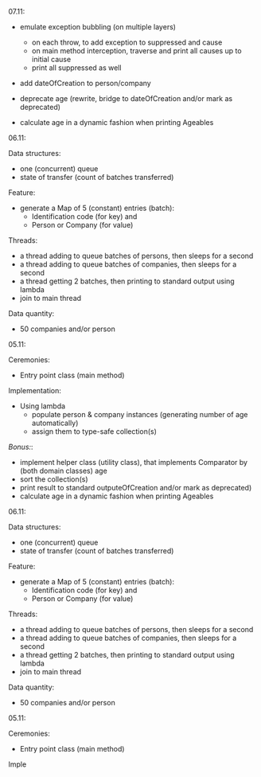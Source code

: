 07.11:

* emulate exception bubbling (on multiple layers)
    * on each throw, to add exception to suppressed and cause
    * on main method interception, traverse and print all causes up to initial cause   
    * print all suppressed as well
    
* add dateOfCreation to person/company
* deprecate age (rewrite, bridge to dateOfCreation and/or mark as deprecated)
* calculate age in a dynamic fashion when printing Ageables

06.11:

Data structures:
* one (concurrent) queue
* state of transfer (count of batches transferred)

Feature:
* generate a Map of 5 (constant) entries (batch):
    * Identification code (for key) and
    * Person or Company (for value) 

Threads:
* a thread adding to queue batches of persons, then sleeps for a second
* a thread adding to queue batches of companies, then sleeps for a second
* a thread getting 2 batches, then printing to standard output using lambda
* join to main thread

Data quantity:
* 50 companies and/or person

05.11:

Ceremonies:
* Entry point class (main method)

Implementation:
* Using lambda
    * populate person & company instances (generating number of age automatically)
    * assign them to type-safe collection(s)

<i>Bonus:</i>:
* implement helper class (utility class), that implements Comparator by (both domain classes) age
* sort the collection(s)
* print result to standard outputeOfCreation and/or mark as deprecated)
* calculate age in a dynamic fashion when printing Ageables

06.11:

Data structures:
* one (concurrent) queue
* state of transfer (count of batches transferred)

Feature:
* generate a Map of 5 (constant) entries (batch):
    * Identification code (for key) and
    * Person or Company (for value) 

Threads:
* a thread adding to queue batches of persons, then sleeps for a second
* a thread adding to queue batches of companies, then sleeps for a second
* a thread getting 2 batches, then printing to standard output using lambda
* join to main thread

Data quantity:
* 50 companies and/or person

05.11:

Ceremonies:
* Entry point class (main method)

Imple